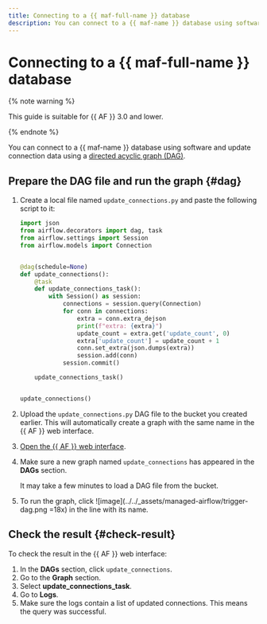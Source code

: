 ```yaml
---
title: Connecting to a {{ maf-full-name }} database
description: You can connect to a {{ maf-name }} database using software and update connection data using a directed acyclic graph (DAG).
---
```


# Connecting to a {{ maf-full-name }} database

{% note warning %}

This guide is suitable for {{ AF }} 3.0 and lower.

{% endnote %}

You can connect to a {{ maf-name }} database using software and update connection data using a [directed acyclic graph (DAG)](../concepts/index.md#about-the-service).

## Prepare the DAG file and run the graph {#dag}

1. Create a local file named `update_connections.py` and paste the following script to it:

   ```python
   import json
   from airflow.decorators import dag, task
   from airflow.settings import Session
   from airflow.models import Connection


   @dag(schedule=None)
   def update_connections():
       @task
       def update_connections_task():
           with Session() as session:
               connections = session.query(Connection)
               for conn in connections:
                   extra = conn.extra_dejson
                   print(f"extra: {extra}")
                   update_count = extra.get('update_count', 0)
                   extra['update_count'] = update_count + 1
                   conn.set_extra(json.dumps(extra))
                   session.add(conn)
               session.commit()

       update_connections_task()


   update_connections()
   ```

1. Upload the `update_connections.py` DAG file to the bucket you created earlier. This will automatically create a graph with the same name in the {{ AF }} web interface.
1. [Open the {{ AF }} web interface](af-interfaces.md#web-gui).
1. Make sure a new graph named `update_connections` has appeared in the **DAGs** section.

   It may take a few minutes to load a DAG file from the bucket.

1. To run the graph, click ![image](../../_assets/managed-airflow/trigger-dag.png =18x) in the line with its name.

## Check the result {#check-result}

To check the result in the {{ AF }} web interface:

1. In the **DAGs** section, click `update_connections`.
1. Go to the **Graph** section.
1. Select **update_connections_task**.
1. Go to **Logs**.
1. Make sure the logs contain a list of updated connections. This means the query was successful.



